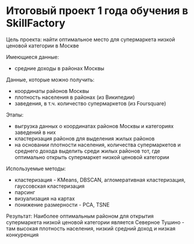 # Итоговый проект 1 года обучения в SkillFactory

Цель проекта: найти оптимальное место для супермаркета низкой ценовой категории в Москве

Имеющиеcя данные:
* средние доходы в районах Москвы

Данные, которые можно получить:
* координаты районов Москвы
* плотность населения в районах (из Википедии)
* заведения, в т.ч. количество супермаркетов (из Foursquare)

Этапы:
* выгрузка данных о координатах районов Москвы и категориях заведений в них
* кластеризация районов для выделения жилых районов
* на основании плотности населения, количества супермаркетов и среднего дохода выделить среди жилых районов тот, где оптимально открыть супермаркет низкой ценовой категории

Используемые методы:
* кластеризация - KMeans, DBSCAN, агломеративная кластеризация, гауссовская кластеризация
* парсинг
* визуализация на картах
* понижение размерности - PCA, TSNE

Результат:
Наиболее оптимальным районом для открытия супермаркета низкой ценовой категории является Северное Тушино - там высокая плотность населения, низкий средний доход и низкая конкуренция